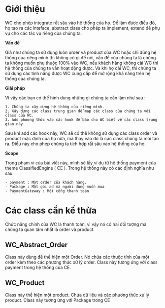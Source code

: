 # Giới thiệu
WC cho phép integrate rất sâu vào hệ thống của họ. Để làm được điều đó, họ tạo ra các inteface, abstract class cho phép ta implement, extend để phụ vụ cho các tác vụ riêng của chúng ta.

**Vấn đề**

Giả như chúng ta sử dụng luôn order và product của WC hoặc chỉ dùng hệ thống của riêng mình thì không có gì để nói, vấn đề của chúng ta là chúng ta không muốn phụ thuộc 100% vào WC, nếu khách hàng không cài WC thì hệ thống của chúng ta vẫn hoạt động được. Và khi họ cài WC, thì chúng ta sử dụng các tính năng được WC cung cấp để mở rộng khả năng trên hệ thống của chúng ta.

**Giải pháp**

Vì vậy các bạn có thể hình dung những gì chúng ta cần làm như sau :

    1. Chúng ta xây dựng hệ thống của riêng mình.
    2. Xây dựng các class trung gian để map các class của chúng ta với class của WC.
    3. Add phương thức vào các hook để báo cho WC biết về các class trung gian này. 

Sau khi add các hook này, WC sẽ có thể không sử dụng các class order và product mặc định của họ nữa, mà thay vào đó là các class chúng ta mói tạo ra. Điều này cho phép chúng ta tích hợp rất sâu vào hệ thống của họ.

**Scope**

Trong phạm vi của bài viết này, mình sẽ lấy ví dụ từ hệ thống payment của theme ClassifiedEngine ( CE ). Trong hệ thống này có các định nghĩa như sau

    - payment : Một order của khách hàng.
    - Package : Một gói ad mà người dùng muốn mua
    - PaymentGateway : Một cổng thanh toán

# Các class cần kế thừa

Chức năng chính của WC là thanh toán, vì vậy nó có hai đối tượng mà chúng ta quan tâm nhất là order và product.

## WC_Abstract_Order

Class này dùng để thể hiện một Order. Nó chứa các thuộc tính của một order kèm theo các phương thức xử lý order.
Class này tương ứng với class payment trong hệ thống của CE.

## WC_Product

Class này thể hiện một product. Chứa dữ liệu và các phương thức xử lý product. Class này tương ứng với Package trong CE